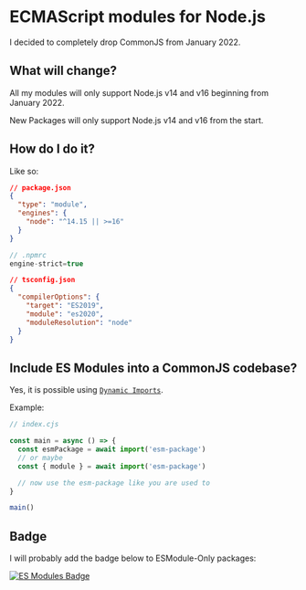 # ECMAScript modules for Node.js

I decided to completely drop CommonJS from January 2022.

## What will change?

All my modules will only support Node.js v14 and v16 beginning from January 2022.

New Packages will only support Node.js v14 and v16 from the start.

## How do I do it?

Like so:

```json
// package.json
{
  "type": "module",
  "engines": {
    "node": "^14.15 || >=16"
  }
}
```

```js
// .npmrc
engine-strict=true
```

```json
// tsconfig.json
{
  "compilerOptions": {
    "target": "ES2019",
    "module": "es2020",
    "moduleResolution": "node"
  }
}
```

## Include ES Modules into a CommonJS codebase?

Yes, it is possible using [`Dynamic Imports`](https://developer.mozilla.org/en-US/docs/Web/JavaScript/Reference/Statements/import#dynamic_imports).

Example:

```js
// index.cjs

const main = async () => {
  const esmPackage = await import('esm-package')
  // or maybe
  const { module } = await import('esm-package')

  // now use the esm-package like you are used to
}

main()
```

## Badge

I will probably add the badge below to ESModule-Only packages:

[![ES Modules Badge](https://img.shields.io/badge/Node.js-ES%20Modules-F7DF1E?style=flat-square)](https://github.com/yandeu/yandeu/blob/main/posts/2020-05-28-esm-for-nodejs.md)
